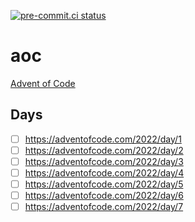 [![pre-commit.ci status](https://results.pre-commit.ci/badge/github/Kilo59/aoc/main.svg)](https://results.pre-commit.ci/latest/github/Kilo59/aoc/main)

# aoc

[Advent of Code](https://adventofcode.com/)

## Days

- [ ] https://adventofcode.com/2022/day/1
- [ ] https://adventofcode.com/2022/day/2
- [ ] https://adventofcode.com/2022/day/3
- [ ] https://adventofcode.com/2022/day/4
- [ ] https://adventofcode.com/2022/day/5
- [ ] https://adventofcode.com/2022/day/6
- [ ] https://adventofcode.com/2022/day/7

